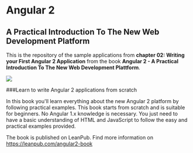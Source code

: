 # Angular 2
## A Practical Introduction To The New Web Development Platform
This is the repository of the sample applications from **chapter 02: Writing your First Angular 2 Application** from the book **Angular 2 - A Practical Introduction To The New Web Development Plattform**.

![](https://s3.amazonaws.com/titlepages.leanpub.com/angular2-book/large?1445601551)

###Learn to write Angular 2 applications from scratch

In this book you'll learn everything about the new Angular 2 platform by following practical examples. This book starts from scratch and is suitable for beginners. No Angular 1.x knowledge is necessary. You just need to have a basic understanding of HTML and JavaScript to follow the easy and practical examples provided.

The book is published on LeanPub. Find more information on <https://leanpub.com/angular2-book>